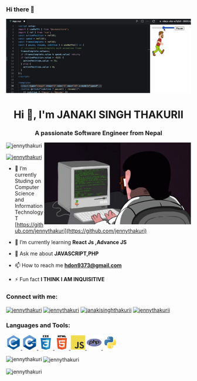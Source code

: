 ### Hi there 👋
<!--https://github.com/jennythakuri/jennythakuri/blob/main/img.gif-->

![logo](https://github.com/jennythakuri/jennythakuri/blob/main/man-walking-pause-rafFn-done.gif)
<!--(https://github.com/jennythakuri/jennythakuri/blob/main/1700235542921.png)
https://github.com/jennythakuri/jennythakuri/blob/main/img.gif)-->

<h1 align="center">Hi 👋, I'm JANAKI SINGH THAKURII</h1>
<h3 align="center">A passionate Software Engineer from Nepal</h3>

<img align="right" alt="coding" width="400" src="https://github.com/jennythakuri/jennythakuri/blob/main/img.gif">

<!--https://github.com/jennythakuri/jennythakuri/blob/main/img.gif-->



<p align="left"> <img
        src="https://komarev.com/ghpvc/?username=jennythakuri&label=Profile%20views&color=0e75b6&style=flat"
        alt="jennythakuri" /> </p>

<p align="left"> <a href="https://twitter.com/jennythakuri" target="blank"><img
            src="https://img.shields.io/twitter/follow/jennythakuri?logo=twitter&style=for-the-badge"
            alt="jennythakuri" /></a> </p>

- 🔭 I’m currently Studing on Computer Science and Information TechnologyT
[https://github.com/jennythakuri](https://github.com/jennythakuri)

- 🌱 I’m currently learning **React Js ,Advance JS**

- 💬 Ask me about **JAVASCRIPT,PHP**

- 📫 How to reach me **hdon9373@gmail.com**

- ⚡ Fun fact **I THINK I AM INQUISITIVE**

<h3 align="left">Connect with me:</h3>
<p align="left">
    <a href="https://twitter.com/jennythakuri" target="blank"><img align="center"
            src="https://raw.githubusercontent.com/rahuldkjain/github-profile-readme-generator/master/src/images/icons/Social/twitter.svg"
            alt="jennythakuri" height="30" width="40" /></a>
    <a href="https://linkedin.com/in/jennythakuri" target="blank"><img align="center"
            src="https://raw.githubusercontent.com/rahuldkjain/github-profile-readme-generator/master/src/images/icons/Social/linked-in-alt.svg"
            alt="jennythakuri" height="30" width="40" /></a>
    <a href="https://fb.com/janakisinghthakurii" target="blank"><img align="center"
            src="https://raw.githubusercontent.com/rahuldkjain/github-profile-readme-generator/master/src/images/icons/Social/facebook.svg"
            alt="janakisinghthakurii" height="30" width="40" /></a>
    <a href="https://www.youtube.com/c/jennythakurii" target="blank"><img align="center"
            src="https://raw.githubusercontent.com/rahuldkjain/github-profile-readme-generator/master/src/images/icons/Social/youtube.svg"
            alt="jennythakurii" height="30" width="40" /></a>
</p>

<h3 align="left">Languages and Tools:</h3>
<p align="left"> <a href="https://www.cprogramming.com/" target="_blank" rel="noreferrer"> <img
            src="https://raw.githubusercontent.com/devicons/devicon/master/icons/c/c-original.svg" alt="c" width="40"
            height="40" /> </a> <a href="https://www.w3schools.com/cpp/" target="_blank" rel="noreferrer"> <img
            src="https://raw.githubusercontent.com/devicons/devicon/master/icons/cplusplus/cplusplus-original.svg"
            alt="cplusplus" width="40" height="40" /> </a> <a href="https://www.w3schools.com/css/" target="_blank"
        rel="noreferrer"> <img
            src="https://raw.githubusercontent.com/devicons/devicon/master/icons/css3/css3-original-wordmark.svg"
            alt="css3" width="40" height="40" /> </a> <a href="https://www.w3.org/html/" target="_blank"
        rel="noreferrer"> <img
            src="https://raw.githubusercontent.com/devicons/devicon/master/icons/html5/html5-original-wordmark.svg"
            alt="html5" width="40" height="40" /> </a> <a href="https://developer.mozilla.org/en-US/docs/Web/JavaScript"
        target="_blank" rel="noreferrer"> <img
            src="https://raw.githubusercontent.com/devicons/devicon/master/icons/javascript/javascript-original.svg"
            alt="javascript" width="40" height="40" /> </a> <a href="https://www.php.net" target="_blank"
        rel="noreferrer"> <img
            src="https://raw.githubusercontent.com/devicons/devicon/master/icons/php/php-original.svg" alt="php"
            width="40" height="40" /> </a> <a href="https://www.python.org" target="_blank" rel="noreferrer"> <img
            src="https://raw.githubusercontent.com/devicons/devicon/master/icons/python/python-original.svg"
            alt="python" width="40" height="40" /> </a> </p>

<p><img align="left"
        src="https://github-readme-stats.vercel.app/api/top-langs?username=jennythakuri&show_icons=true&locale=en&layout=compact"
        alt="jennythakuri" /></p>

<p>&nbsp;<img align="center"
        src="https://github-readme-stats.vercel.app/api?username=jennythakuri&show_icons=true&locale=en"
        alt="jennythakuri" /></p>

<p><img align="center" src="https://github-readme-streak-stats.herokuapp.com/?user=jennythakuri&" alt="jennythakuri" />
</p>
<!--
**jennythakuri/jennythakuri** is a ✨ _special_ ✨ repository because its `README.md` (this file) appears on your GitHub profile.

Here are some ideas to get you started:

- 🔭 I’m currently working on ...
- 🌱 I’m currently learning ...
- 👯 I’m looking to collaborate on ...
- 🤔 I’m looking for help with ...
- 💬 Ask me about ...
- 📫 How to reach me: ...
- 😄 Pronouns: ...
- ⚡ Fun fact: ...
-->
